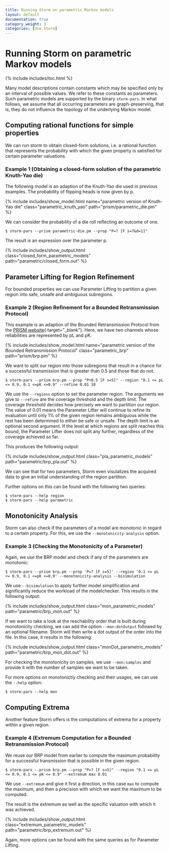 ```yaml
---
title: Running Storm on parametric Markov models
layout: default
documentation: true
category_weight: 3
categories: [Use Storm]
---
```


<h1>Running Storm on parametric Markov models</h1>

{% include includes/toc.html %}


Many model descriptions contain constants which may be specified only by an interval of possible values. We refer to these constants as parameters. Such parametric models are supported by the binary `storm-pars`.
In what follows, we assume that all occurring parameters are graph-preserving, that is, they do not influence the topology of the underlying Markov model.

## Computing rational functions for simple properties

We can run storm to obtain closed-form solutions, i.e. a rational function that represents the probability with which the given property is satisfied for certain parameter valuations.

### Example 1 (Obtaining a closed-form solution of the parametric Knuth-Yao die)

The following model is an adaption of the Knuth-Yao die used in previous examples.
The probability of flipping heads is now given by p.

{% include includes/show_model.html name="parametric version of Knuth-Yao die" class="parametric_knuth_yao" path="prism/parametric_die.pm" %}

We can consider the probability of a die roll reflecting an outcome of one.

```console
$ storm-pars --prism parametric-die.pm --prop "P=? [F s=7&d=1]"
```

The result is an expression over the parameter p.

{% include includes/show_output.html class="closed_form_parametric_models" path="parametric/closed_form.out" %}

## Parameter Lifting for Region Refinement
For bounded properties we can use Parameter Lifting to partition a given region into safe, unsafe and ambiguous subregions.

### Example 2 (Region Refinement for a Bounded Retransmission Protocol)
This example is an adaption of the Bounded Retransmission Protocol from the [PRISM website](http://www.prismmodelchecker.org/casestudies/brp.php){:target="_blank"}. Here, we have two channels whose reliabilities are represented by pL and pK.

{% include includes/show_model.html name="parametric version of the Bounded Retransmission Protocol" class="parametric_brp" path="prism/brp.pm" %}

We want to split our region into those subregions that result in a chance for a successful transmission that is greater than 0.5 and those that do not.

```console
$ storm-pars --prism brp.pm --prop "P>0.5 [F s=5]" --region "0.1 <= pL <= 0.9, 0.1 <=pK <=0.9" --refine 0.01 10
```

We use the `--regions` option to set the parameter region.
The arguments we give to `--refine` are the coverage threshold and the depth limit. The coverage threshold decides how precisely we want to partition our region. The value of 0.01 means the Parameter Lifter will continue to refine its evaluation until only 1% of the given region remains ambiguous while the rest has been determined to either be safe or unsafe. The depth limit is an optional second argument. If the level at which regions are split reaches this bound, the Parameter Lifter does not split any further, regardless of the coverage achieved so far.

This produces the following output:

{% include includes/show_output.html class="pla_parametric_models" path="parametric/brp_pla.out" %}

We can see that for two parameters, Storm even visulalizes the acquired data to give an initial understanding of the region partition.

Further options on this can be found with the following two queries:

```console
$ storm-pars --help region
$ storm-pars --help parametric
```

## Monotonicity Analysis

Storm can also check if the parameters of a model are monotonic in regard to a certain property. For this, we use the `--monotonicity-analysis` option.

### Example 3 (Checking the Monotonicity of a Parameter)
Again, we use the BRP model and check if any of the parameters are monotonic:

```console
$ storm-pars --prism brp.pm --prop 'P=? [F s=5]' --region '0.1 <= pL <= 0.9, 0.1 <=pK <=0.9' --monotonicity-analysis --bisimulation
```
We use `--bisimulation` to apply further model simplification and significantly reduce the workload of the modelchecker.
This results in the following output:

{% include includes/show_output.html class="mon_parametric_models" path="parametric/brp_mon.out" %}

If we want to take a look at the reachability order that is built during monotonicity checking, we can add the option `--mon:dotOutput` followed by an optional filename. Storm will then write a dot output of the order into the file. In this case, it results in the following:

{% include includes/show_output.html class="monDot_parametric_models" path="parametric/brp_mon_dot.out" %}

For checking the monotonicity on samples, we use `--mon:samples` and provide it with the number of samples we want to be taken.

For more options on monotonictiy checking and their usages, we can use the `--help` option:

```console
$ storm-pars --help mon
```

## Computing Extrema
Another feature Storm offers is the computations of extrema for a property within a given region.

### Example 4 (Extremum Computation for a Bounded Retransmission Protocol)
We reuse our BRP model from earlier to compute the maximum probability for a successful transmission that is possible in the given region.

```console
$ storm-pars --prism brp.pm --prop "P=? [F s=5]" --region "0.1 <= pL <= 0.9, 0.1 <= pK <= 0.9" --extremum max 0.01
```
We use `--extremum` and give it first a direction, in this case `max` to compute the maximum, and then a precision with which we want the maximum to be computed.

The result is the extremum as well as the specific valuation with which it was achieved.

{% include includes/show_output.html class="extremum_parametric_models" path="parametric/brp_extremum.out" %}

Again, more options can be found with the same queries as for Parameter Lifting.
